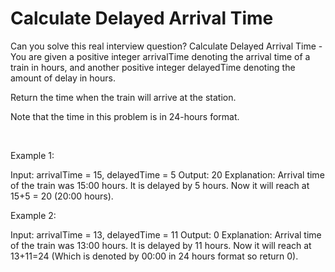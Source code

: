 # Calculate Delayed Arrival Time

Can you solve this real interview question? Calculate Delayed Arrival Time - You are given a positive integer arrivalTime denoting the arrival time of a train in hours, and another positive integer delayedTime denoting the amount of delay in hours.

Return the time when the train will arrive at the station.

Note that the time in this problem is in 24-hours format.

 

Example 1:


Input: arrivalTime = 15, delayedTime = 5 
Output: 20 
Explanation: Arrival time of the train was 15:00 hours. It is delayed by 5 hours. Now it will reach at 15+5 = 20 (20:00 hours).


Example 2:


Input: arrivalTime = 13, delayedTime = 11
Output: 0
Explanation: Arrival time of the train was 13:00 hours. It is delayed by 11 hours. Now it will reach at 13+11=24 (Which is denoted by 00:00 in 24 hours format so return 0).